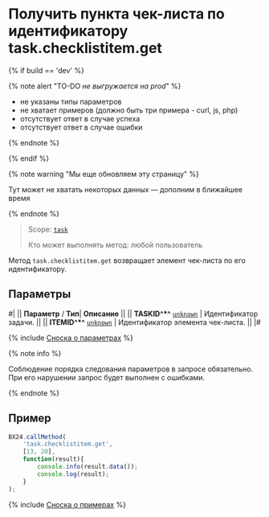# Получить пункта чек-листа по идентификатору task.checklistitem.get

{% if build == 'dev' %}

{% note alert "TO-DO _не выгружается на prod_" %}

- не указаны типы параметров
- не хватает примеров (должно быть три примера - curl, js, php)
- отсутствует ответ в случае успеха
- отсутствует ответ в случае ошибки

{% endnote %}

{% endif %}

{% note warning "Мы еще обновляем эту страницу" %}

Тут может не хватать некоторых данных — дополним в ближайшее время

{% endnote %}

> Scope: [`task`](../../scopes/permissions.md)
>
> Кто может выполнять метод: любой пользователь

Метод `task.checklistitem.get` возвращает элемент чек-листа по его идентификатору.

## Параметры

#|
|| **Параметр** / **Тип**| **Описание** ||
|| **TASKID^*^**
[`unknown`](../../data-types.md) | Идентификатор задачи. ||
|| **ITEMID^*^**
[`unknown`](../../data-types.md) | Идентификатор элемента чек-листа. ||
|#

{% include [Сноска о параметрах](../../../_includes/required.md) %}

{% note info %}

Соблюдение порядка следования параметров в запросе обязательно. При его нарушении запрос будет выполнен с ошибками.

{% endnote %}

## Пример

```js
BX24.callMethod(
    'task.checklistitem.get',
    [13, 20],
    function(result){
        console.info(result.data());
        console.log(result);
    }
);
```

{% include [Сноска о примерах](../../../_includes/examples.md) %}